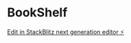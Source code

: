 # BookShelf

[Edit in StackBlitz next generation editor ⚡️](https://stackblitz.com/~/github.com/rasheed2223/BookShelf)